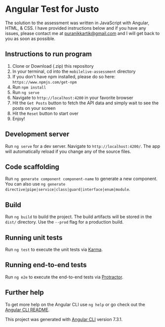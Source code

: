 # Angular Test for Justo

The solution to the assessment was written in JavaScript with Angular, HTML, & CSS. I have provided instructions below and if you have any issues, please contact me at puranikkartik@gmail.com and I will get back to you as soon as possible.

## Instructions to run program

1. Clone or Download (.zip) this repository
2. In your terminal, cd into the `mobilelive-assessment` directory
3. If you don't have npm installed, please do so here: `https://www.npmjs.com/get-npm`
4. Run `npm install`
5. Run `ng serve`
6. Navigate to `http://localhost:4200` in your favorite browser
7. Hit the `Get Posts` button to fetch the API data and simply wait to see the posts on your screen
8. Hit the `Reset` button to start over
9. Enjoy!

## Development server

Run `ng serve` for a dev server. Navigate to `http://localhost:4200/`. The app will automatically reload if you change any of the source files.

## Code scaffolding

Run `ng generate component component-name` to generate a new component. You can also use `ng generate directive|pipe|service|class|guard|interface|enum|module`.

## Build

Run `ng build` to build the project. The build artifacts will be stored in the `dist/` directory. Use the `--prod` flag for a production build.

## Running unit tests

Run `ng test` to execute the unit tests via [Karma](https://karma-runner.github.io).

## Running end-to-end tests

Run `ng e2e` to execute the end-to-end tests via [Protractor](http://www.protractortest.org/).

## Further help

To get more help on the Angular CLI use `ng help` or go check out the [Angular CLI README](https://github.com/angular/angular-cli/blob/master/README.md).

This project was generated with [Angular CLI](https://github.com/angular/angular-cli) version 7.3.1.
